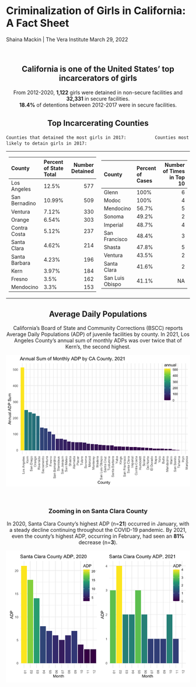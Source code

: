 Criminalization of Girls in California: A Fact Sheet
================
Shaina Mackin \| The Vera Institute
March 29, 2022

<br>

<center>

## California is one of the United States’ top incarcerators of girls

From 2012-2020, **1,122** girls were detained in non-secure facilities
and **32,331** in secure facilities.  
**18.4%** of detentions between 2012-2017 were in secure facilities.

## Top Incarcerating Counties

</center>

    Counties that detained the most girls in 2017:           Counties most likely to detain girls in 2017:

<table class="kable_wrapper">
<tbody>
<tr>
<td>

| County        | Percent of State Total | Number Detained |
|:--------------|:-----------------------|----------------:|
| Los Angeles   | 12.5%                  |             577 |
| San Bernadino | 10.99%                 |             509 |
| Ventura       | 7.12%                  |             330 |
| Orange        | 6.54%                  |             303 |
| Contra Costa  | 5.12%                  |             237 |
| Santa Clara   | 4.62%                  |             214 |
| Santa Barbara | 4.23%                  |             196 |
| Kern          | 3.97%                  |             184 |
| Fresno        | 3.5%                   |             162 |
| Mendocino     | 3.3%                   |             153 |

</td>
<td>

| County          | Percent of Cases | Number of Times in Top 10 |
|:----------------|:-----------------|--------------------------:|
| Glenn           | 100%             |                         6 |
| Modoc           | 100%             |                         4 |
| Mendocino       | 56.7%            |                         5 |
| Sonoma          | 49.2%            |                         2 |
| Imperial        | 48.7%            |                         4 |
| San Francisco   | 48.4%            |                         3 |
| Shasta          | 47.8%            |                         5 |
| Ventura         | 43.5%            |                         2 |
| Santa Clara     | 41.6%            |                         2 |
| San Luis Obispo | 41.1%            |                        NA |

</td>
</tr>
</tbody>
</table>
<center>

## Average Daily Populations

California’s Board of State and Community Corrections (BSCC) reports
Average Daily Populations (ADP) of juvenile facilities by county. In
2021, Los Angeles County’s annual sum of monthly ADPs was over twice
that of Kern’s, the second highest. <br>

![](ADP_files/figure-gfm/annual_adp-1.png)<!-- -->

<br>

### Zooming in on Santa Clara County

In 2020, Santa Clara County’s highest ADP (n=**21**) occurred in
January, with a steady decline continuing throughout the COVID-19
pandemic. By 2021, even the county’s highest ADP, occurring in February,
had seen an **81%** decrease (n=**3**).

![](ADP_files/figure-gfm/santa_clara_county-1.png)<!-- -->
